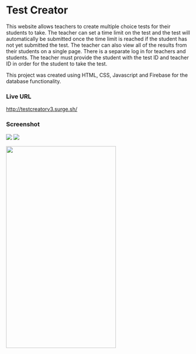 # Test Creator

This website allows teachers to create multiple choice tests for their students to take. The teacher can set a time limit on the test and the test will automatically be submitted once the time limit is reached if the student has not yet submitted the test. The teacher can also view all of the results from their students on a single page. There is a separate log in for teachers and students. The teacher must provide the student with the test ID and teacher ID in order for the student to take the test.

This project was created using HTML, CSS, Javascript and Firebase for the database functionality.

### Live URL ###

http://testcreatorv3.surge.sh/   

### Screenshot ###

![](https://github.com/rgawick/test_creator/blob/master/create_test.png)
![](https://github.com/rgawick/test_creator/blob/master/testcreator.png)

<img src="https://github.com/rgawick/test_creator/blob/master/testcreator.png" width="300" height="552" />
